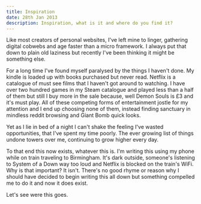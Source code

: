 ```yaml
---
title: Inspiration
date: 28th Jan 2013
description: Inspiration, what is it and where do you find it?
---
```


Like most creators of personal websites, I've left mine to linger, gathering digital cobwebs and age faster than a micro framework. I always put that down to plain old laziness but recently I've been thinking it might be something else.

For a long time I've found myself paralysed by the things I haven't done. My kindle is loaded up with books purchased but never read. Netflix is a catalogue of must see films that I haven't got around to watching. I have over two hundred games in my Steam catalogue and played less than a half of them but still I buy more in the sale because, well Demon Souls is £3 and it's must play. All of these competing forms of entertainment jostle for my attention and I end up choosing none of them, instead finding sanctuary in mindless reddit browsing and Giant Bomb quick looks.

Yet as I lie in bed of a night I can't shake the feeling I've wasted opportunities, that I've spent my time poorly. The ever growing list of things undone towers over me, continuing to grow higher every day.

To that end this now exists, whatever this is. I'm writing this using my phone while on train traveling to Birmingham. It's dark outside, someone's listening to System of a Down way too loud and Netflix is blocked on the train's WiFi. Why is that important? It isn't. There's no good rhyme or reason why I should have decided to begin writing this all down but something compelled me to do it and now it does exist.

Let's see were this goes.